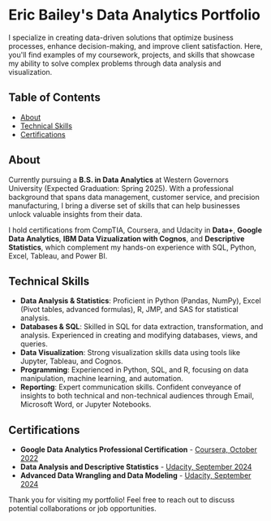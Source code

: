 # Eric Bailey's Data Analytics Portfolio

I specialize in creating data-driven solutions that optimize business processes, enhance decision-making, and improve client satisfaction. Here, you'll find examples of my coursework, projects, and skills that showcase my ability to solve complex problems through data analysis and visualization.

## Table of Contents
- [About](#about)
- [Technical Skills](#technical-skills)
- [Certifications](#certifications)

## About
Currently pursuing a **B.S. in Data Analytics** at Western Governors University (Expected Graduation: Spring 2025). With a professional background that spans data management, customer service, and precision manufacturing, I bring a diverse set of skills that can help businesses unlock valuable insights from their data.

I hold certifications from CompTIA, Coursera, and Udacity in **Data+**, **Google Data Analytics**, **IBM Data Vizualization with Cognos**, and **Descriptive Statistics**, which complement my hands-on experience with SQL, Python, Excel, Tableau, and Power BI.

## Technical Skills

- **Data Analysis & Statistics**: Proficient in Python (Pandas, NumPy), Excel (Pivot tables, advanced formulas), R, JMP, and SAS for statistical analysis.
- **Databases & SQL**: Skilled in SQL for data extraction, transformation, and analysis. Experienced in creating and modifying databases, views, and queries.
- **Data Visualization**: Strong visualization skills data using tools like Jupyter, Tableau, and Cognos.
- **Programming**: Experienced in Python, SQL, and R, focusing on data manipulation, machine learning, and automation.
- **Reporting**: Expert communication skills. Confident conveyance of insights to both technical and non-technical audiences through Email, Microsoft Word, or Jupyter Notebooks. 


## Certifications
- **Google Data Analytics Professional Certification** - [Coursera, October 2022](https://www.coursera.org/account/accomplishments/specialization/2LY4XSXFS6SR)
- **Data Analysis and Descriptive Statistics** - [Udacity, September 2024](https://www.udacity.com/certificate/e/38f0b50e-6508-11ef-9aff-dbed48e496e9)
- **Advanced Data Wrangling and Data Modeling** - [Udacity, September 2024](https://www.udacity.com/certificate/e/45a91588-6bd5-11ef-aa8b-934496d6d56d)



Thank you for visiting my portfolio! Feel free to reach out to discuss potential collaborations or job opportunities.
